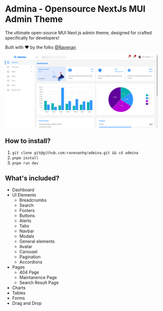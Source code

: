 # Admina - Opensource NextJs MUI Admin Theme

The ultimate open-source MUI Next.js admin theme, designed for crafted specifically for developers!

Built with ❤️ by the folks [@Ravenan](https://ravenan.com)

!["Admina Presentation"](https://github.com/ravenanhq/admina/blob/main/public/assets/images/admina_dashboard.png "Admina Presentation")

## How to install?

1. `git clone git@github.com:ravenanhq/admina.git && cd admina`
2. `pnpm install` 
3. `pnpm run dev` 

## What's included?

* Dashboard
* UI Elements
    * Breadcrumbs
    * Search
    * Footers
    * Buttons
    * Alerts
    * Tabs
    * Navbar
    * Modals
    * General elements
    * Avatar
    * Carousel
    * Pagination
    * Accordions
* Pages
    * 404 Page
    * Maintanence Page
    * Search Result Page
* Charts
* Tables
* Forms
* Drag and Drop
